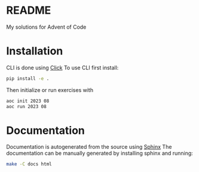 # README
My solutions for Advent of Code

# Installation
CLI is done using [Click](https://click.palletsprojects.com/en/8.1.x/)
To use CLI first install:

```bash
pip install -e .
```

Then initialize or run exercises with

```bash
aoc init 2023 08
aoc run 2023 08
```

# Documentation
Documentation is autogenerated from the source using [Sphinx](http://sphinx-doc.org/)
The documentation can be manually generated by installing sphinx and running:

```bash
make -C docs html
```

